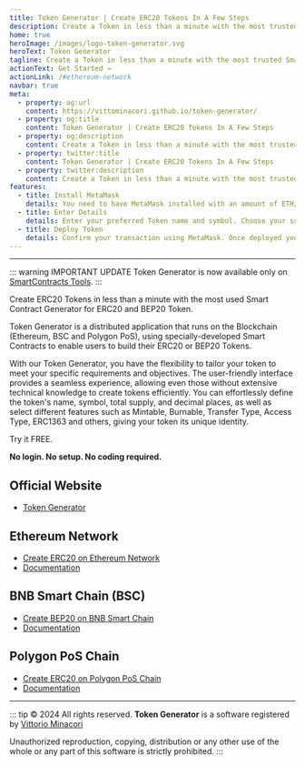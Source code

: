 ```yaml
---
title: Token Generator | Create ERC20 Tokens In A Few Steps
description: Create a Token in less than a minute with the most trusted Smart Contract Generator for ERC20 and BEP20.
home: true
heroImage: /images/logo-token-generator.svg
heroText: Token Generator
tagline: Create a Token in less than a minute with the most trusted Smart Contract Generator for ERC20 and BEP20.
actionText: Get Started →
actionLink: /#ethereum-network
navbar: true
meta:
  - property: og:url
    content: https://vittominacori.github.io/token-generator/
  - property: og:title
    content: Token Generator | Create ERC20 Tokens In A Few Steps
  - property: og:description
    content: Create a Token in less than a minute with the most trusted Smart Contract Generator for ERC20 and BEP20.
  - property: twitter:title
    content: Token Generator | Create ERC20 Tokens In A Few Steps
  - property: twitter:description
    content: Create a Token in less than a minute with the most trusted Smart Contract Generator for ERC20 and BEP20.
features:
  - title: Install MetaMask
    details: You need to have MetaMask installed with an amount of ETH/BNB/MATIC to pay for contract deployment.
  - title: Enter Details
    details: Enter your preferred Token name and symbol. Choose your supply and Token type.
  - title: Deploy Token
    details: Confirm your transaction using MetaMask. Once deployed your Token is ready to use.
---
```


---

::: warning IMPORTANT UPDATE
Token Generator is now available only on [SmartContracts Tools](https://www.smartcontracts.tools/token-generator/).
:::

Create ERC20 Tokens in less than a minute with the most used Smart Contract Generator for ERC20 and BEP20 Token.

Token Generator is a distributed application that runs on the Blockchain (Ethereum, BSC and Polygon PoS), using specially-developed Smart Contracts to enable users to build their ERC20 or BEP20 Tokens.

With our Token Generator, you have the flexibility to tailor your token to meet your specific requirements and objectives.
The user-friendly interface provides a seamless experience, allowing even those without extensive technical knowledge to create tokens efficiently.
You can effortlessly define the token's name, symbol, total supply, and decimal places, as well as select different features such as Mintable, Burnable, Transfer Type, Access Type, ERC1363 and others, giving your token its unique identity.

Try it FREE.

**No login. No setup. No coding required.**

## Official Website

- [Token Generator](https://erc20tokengenerator.com/)

## Ethereum Network

- [Create ERC20 on Ethereum Network](https://vittominacori.github.io/erc20-generator/)
- [Documentation](/tutorials/how-to-create-erc20-token/)

## BNB Smart Chain (BSC)

- [Create BEP20 on BNB Smart Chain](https://vittominacori.github.io/bep20-generator/)
- [Documentation](/tutorials/how-to-create-bep20-token/)

## Polygon PoS Chain

- [Create ERC20 on Polygon PoS Chain](https://vittominacori.github.io/polygon-generator/)
- [Documentation](/tutorials/how-to-create-polygon-erc20-token/)

---

::: tip &copy; 2024 All rights reserved.
**Token Generator** is a software registered by [Vittorio Minacori](https://vittorio.minacori.me)

Unauthorized reproduction, copying, distribution or any other use of the whole or any part of this software is strictly prohibited.
:::
